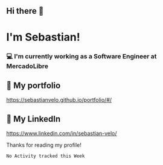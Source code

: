 ## Hi there 👋   
# I'm Sebastian!

### 💻 I'm currently working as a Software Engineer at MercadoLibre 

## 🌱 My portfolio  
https://sebastianvelo.github.io/portfolio/#/ 

## 🔗 My LinkedIn  
https://www.linkedin.com/in/sebastian-velo/

Thanks for reading my profile!

<!--START_SECTION:waka-->
```text
No Activity tracked this Week
```
<!--END_SECTION:waka-->

<!--
**sebastianvelo/sebastianvelo** is a ✨ _special_ ✨ repository because its `README.md` (this file) appears on your GitHub profile.

Here are some ideas to get you started:

- 🔭 I’m currently working on ...
- 🌱 I’m currently learning ...
- 👯 I’m looking to collaborate on ...
- 🤔 I’m looking for help with ...
- 💬 Ask me about ...
- 📫 How to reach me: ...
- 😄 Pronouns: ...
- ⚡️ Fun fact: ...
-->
